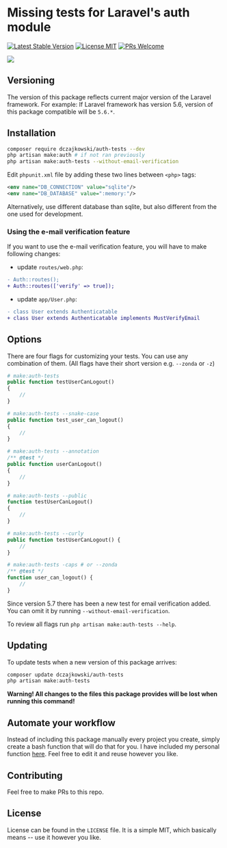 # Missing tests for Laravel's auth module
[![Latest Stable Version](https://poser.pugx.org/dczajkowski/auth-tests/version)](https://packagist.org/packages/dczajkowski/auth-tests)
[![License MIT](https://poser.pugx.org/dczajkowski/auth-tests/license)](https://packagist.org/packages/dczajkowski/auth-tests)
[![PRs Welcome](https://img.shields.io/badge/PRs-welcome-brightgreen.svg?style=flat)](https://egghead.io/courses/how-to-contribute-to-an-open-source-project-on-github)

![](https://i.imgur.com/1z5XkDc.png)

## Versioning
The version of this package reflects current major version of the Laravel framework. For example:
If Laravel framework has version 5.6, version of this package compatible will be `5.6.*`.

## Installation
```bash
composer require dczajkowski/auth-tests --dev
php artisan make:auth # if not ran previously
php artisan make:auth-tests --without-email-verification
```

Edit `phpunit.xml` file by adding these two lines between `<php>` tags:
```xml
<env name="DB_CONNECTION" value="sqlite"/>
<env name="DB_DATABASE" value=":memory:"/>
```
Alternatively, use different database than sqlite, but also different from the one used for development.

### Using the e-mail verification feature
If you want to use the e-mail verification feature, you will have to make following changes:
- update `routes/web.php`:
```diff
- Auth::routes();
+ Auth::routes(['verify' => true]);
```
- update `app/User.php`:
```diff
- class User extends Authenticatable
+ class User extends Authenticatable implements MustVerifyEmail
```

## Options
There are four flags for customizing your tests. You can use any combination of them. (All flags have their short version e.g. `--zonda` or `-z`)
```php
# make:auth-tests
public function testUserCanLogout()
{
    //
}

# make:auth-tests --snake-case
public function test_user_can_logout()
{
    //
}

# make:auth-tests --annotation
/** @test */
public function userCanLogout()
{
    //
}

# make:auth-tests --public
function testUserCanLogout()
{
    //
}

# make:auth-tests --curly
public function testUserCanLogout() {
    //
}

# make:auth-tests -caps # or --zonda
/** @test */
function user_can_logout() {
    //
}
```
Since version 5.7 there has been a new test for email verification added. You can omit it by running `--without-email-verification`.

To review all flags run `php artisan make:auth-tests --help`.

## Updating
To update tests when a new version of this package arrives:
```bash
composer update dczajkowski/auth-tests
php artisan make:auth-tests
```
**Warning! All changes to the files this package provides will be lost when running this command!**

## Automate your workflow
Instead of including this package manually every project you create, simply create a bash function that will do that for you. I have included my personal function [here](https://gist.github.com/DCzajkowski/9ebaeaa09d136e77497e060449b03171). Feel free to edit it and reuse however you like.

## Contributing
Feel free to make PRs to this repo.

## License
License can be found in the `LICENSE` file. It is a simple MIT, which basically means -- use it however you like.
